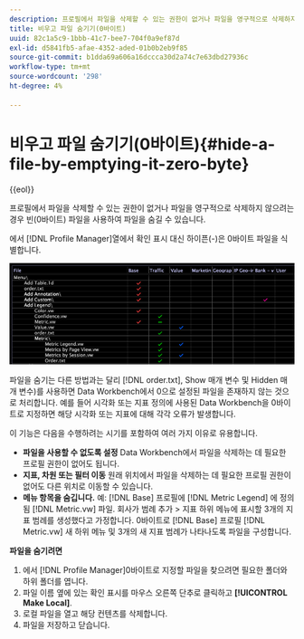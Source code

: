 ```yaml
---
description: 프로필에서 파일을 삭제할 수 있는 권한이 없거나 파일을 영구적으로 삭제하지 않으려는 경우 빈(0바이트) 파일을 사용하여 파일을 숨길 수 있습니다.
title: 비우고 파일 숨기기(0바이트)
uuid: 82c1a5c9-1bbb-41c7-bee7-704f0a9ef87d
exl-id: d5841fb5-afae-4352-aded-01b0b2eb9f85
source-git-commit: b1dda69a606a16dccca30d2a74c7e63dbd27936c
workflow-type: tm+mt
source-wordcount: '298'
ht-degree: 4%

---
```


# 비우고 파일 숨기기(0바이트){#hide-a-file-by-emptying-it-zero-byte}

{{eol}}

프로필에서 파일을 삭제할 수 있는 권한이 없거나 파일을 영구적으로 삭제하지 않으려는 경우 빈(0바이트) 파일을 사용하여 파일을 숨길 수 있습니다.

에서 [!DNL Profile Manager]열에서 확인 표시 대신 하이픈(-)은 0바이트 파일을 식별합니다.

![](assets/vis_ProfMgr_Zero-byte.png)

파일을 숨기는 다른 방법과는 달리 [!DNL order.txt], Show 매개 변수 및 Hidden 매개 변수)를 사용하면 Data Workbench에서 0으로 설정된 파일을 존재하지 않는 것으로 처리합니다. 예를 들어 시각화 또는 지표 정의에 사용된 Data Workbench을 0바이트로 지정하면 해당 시각화 또는 지표에 대해 각각 오류가 발생합니다.

이 기능은 다음을 수행하려는 시기를 포함하여 여러 가지 이유로 유용합니다.

* **파일을 사용할 수 없도록 설정** Data Workbench에서 파일을 삭제하는 데 필요한 프로필 권한이 없어도 됩니다.
* **지표, 차원 또는 필터 이동** 원래 위치에서 파일을 삭제하는 데 필요한 프로필 권한이 없어도 다른 위치로 이동할 수 있습니다.
* **메뉴 항목을 숨깁니다.** 예: [!DNL Base] 프로필에 [!DNL Metric Legend] 에 정의됨 [!DNL Metric.vw] 파일. 회사가 범례 추가 > 지표 하위 메뉴에 표시할 3개의 지표 범례를 생성했다고 가정합니다. 0바이트로 [!DNL Base] 프로필 [!DNL Metric.vw] 새 하위 메뉴 및 3개의 새 지표 범례가 나타나도록 파일을 구성합니다.

**파일을 숨기려면**

1. 에서 [!DNL Profile Manager]0바이트로 지정할 파일을 찾으려면 필요한 폴더와 하위 폴더를 엽니다.
1. 파일 이름 옆에 있는 확인 표시를 마우스 오른쪽 단추로 클릭하고 **[!UICONTROL Make Local]**.
1. 로컬 파일을 열고 해당 컨텐츠를 삭제합니다.
1. 파일을 저장하고 닫습니다.
